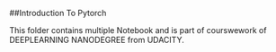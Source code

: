 ##Introduction To Pytorch


This folder contains multiple Notebook and is part of courswework of DEEPLEARNING NANODEGREE from UDACITY.

